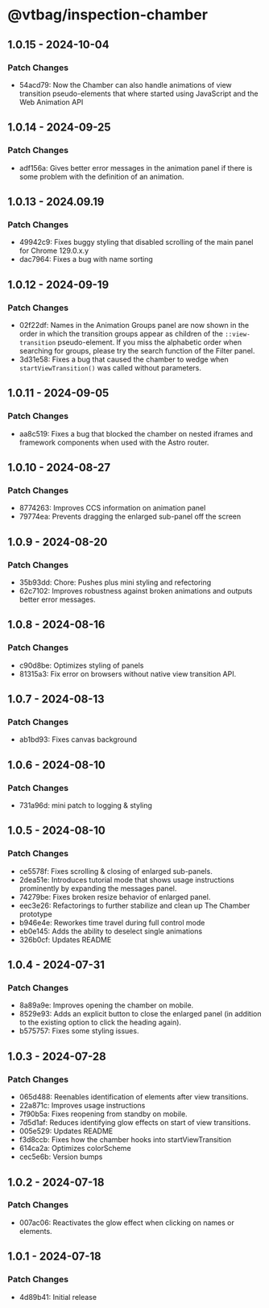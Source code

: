 # @vtbag/inspection-chamber

## 1.0.15 - 2024-10-04

### Patch Changes

- 54acd79: Now the Chamber can also handle animations of view transition pseudo-elements that where started using JavaScript and the Web Animation API

## 1.0.14 - 2024-09-25

### Patch Changes

- adf156a: Gives better error messages in the animation panel if there is some problem with the definition of an animation.

## 1.0.13 - 2024.09.19

### Patch Changes

- 49942c9: Fixes buggy styling that disabled scrolling of the main panel for Chrome 129.0.x.y
- dac7964: Fixes a bug with name sorting

## 1.0.12 - 2024-09-19

### Patch Changes

- 02f22df: Names in the Animation Groups panel are now shown in the order in which the transition groups appear as children of the `::view-transition` pseudo-element. If you miss the alphabetic order when searching for groups, please try the search function of the Filter panel.
- 3d31e58: Fixes a bug that caused the chamber to wedge when `startViewTransition()` was called without parameters.

## 1.0.11 - 2024-09-05

### Patch Changes

- aa8c519: Fixes a bug that blocked the chamber on nested iframes and framework components when used with the Astro router.

## 1.0.10 - 2024-08-27

### Patch Changes

- 8774263: Improves CCS information on animation panel
- 79774ea: Prevents dragging the enlarged sub-panel off the screen

## 1.0.9 - 2024-08-20

### Patch Changes

- 35b93dd: Chore: Pushes plus mini styling and refectoring
- 62c7102: Improves robustness against broken animations and outputs better error messages.

## 1.0.8 - 2024-08-16

### Patch Changes

- c90d8be: Optimizes styling of panels
- 81315a3: Fix error on browsers without native view transition API.

## 1.0.7 - 2024-08-13

### Patch Changes

- ab1bd93: Fixes canvas background

## 1.0.6 - 2024-08-10

### Patch Changes

- 731a96d: mini patch to logging & styling

## 1.0.5 - 2024-08-10

### Patch Changes

- ce5578f: Fixes scrolling & closing of enlarged sub-panels.
- 2dea51e: Introduces tutorial mode that shows usage instructions prominently by expanding the messages panel.
- 74279be: Fixes broken resize behavior of enlarged panel.
- eec3e26: Refactorings to further stabilize and clean up The Chamber prototype
- b946e4e: Reworkes time travel during full control mode
- eb0e145: Adds the ability to deselect single animations
- 326b0cf: Updates README

## 1.0.4 - 2024-07-31

### Patch Changes

- 8a89a9e: Improves opening the chamber on mobile.
- 8529e93: Adds an explicit button to close the enlarged panel (in addition to the existing option to click the heading again).
- b575757: Fixes some styling issues.

## 1.0.3 - 2024-07-28

### Patch Changes

- 065d488: Reenables identification of elements after view transitions.
- 22a871c: Improves usage instructions
- 7f90b5a: Fixes reopening from standby on mobile.
- 7d5d1af: Reduces identifying glow effects on start of view transitions.
- 005e529: Updates README
- f3d8ccb: Fixes how the chamber hooks into startViewTransition
- 614ca2a: Optimizes colorScheme
- cec5e6b: Version bumps

## 1.0.2 - 2024-07-18

### Patch Changes

- 007ac06: Reactivates the glow effect when clicking on names or elements.

## 1.0.1 - 2024-07-18

### Patch Changes

- 4d89b41: Initial release
